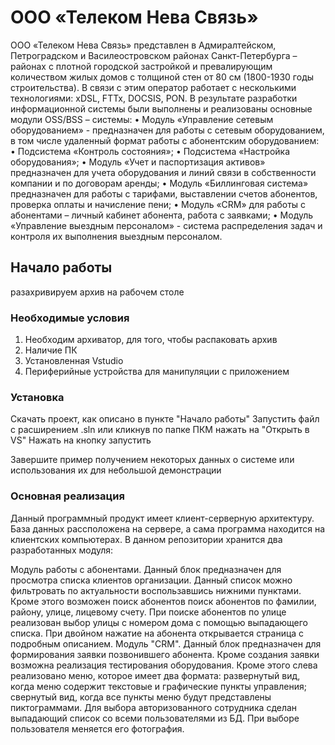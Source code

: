 # ООО «Телеком Нева Связь» 

ООО «Телеком Нева Связь» представлен в Адмиралтейском, Петроградском и Василеостровском районах Санкт-Петербурга – районах с плотной городской застройкой и превалирующим количеством жилых домов с толщиной стен от 80 см (1800-1930 годы строительства). 
В связи с этим оператор работает с несколькими технологиями: xDSL, FTTx, DOCSIS, PON. 
В результате разработки информационной системы были выполнены и реализованы  основные модули OSS/BSS – системы: 
•	Модуль «Управление сетевым оборудованием» - предназначен для работы с сетевым оборудованием, в том числе удаленный формат работы с абонентским оборудованием:
•	Подсистема «Контроль состояния»;
•	Подсистема «Настройка оборудования»; 
•	Модуль «Учет и паспортизация активов» предназначен для учета оборудования и линий связи в собственности компании и по договорам аренды; 
•	Модуль «Биллинговая система» предназначен для работы с тарифами, выставлении счетов абонентов, проверка оплаты и начисление пени;
•	Модуль «CRM» для работы с абонентами – личный кабинет абонента, работа с заявками;
•	Модуль «Управление выездным персоналом» - система распределения задач и контроля  их выполнения выездным персоналом. 


## Начало работы

разахривируем архив на рабочем столе
### Необходимые условия

1. Необходим архиватор, для того, чтобы распаковать архив
2. Наличие ПК
3. Установленная Vstudio
4. Периферийные устройства для манипуляции с приложением


### Установка

Скачать проект, как описано в пункте "Начало работы"
Запустить файл с расширением .sln или кликнув по папке ПКМ нажать на "Открыть в VS"
Нажать на кнопку запустить

Завершите пример получением некоторых данных о системе или использования их для небольшой демонстрации

### Основная реализация
Данный программный продукт имеет клиент-серверную архитектуру. База данных рассположена на сервере, а сама программа находится на клиентских компьютерах. В данном репозитории хранится два разработанных модуля:

Модуль работы с абонентами. Данный блок предназначен для просмотра списка клиентов организации. Данный список можно фильтровать по актуальности воспользавшись нижними пунктами. Кроме этого возможен поиск абонентов поиск абонентов по фамилии, району, улице, лицевому счету. При поиске абонентов по улице реализован выбор улицы с номером дома с помощью выпадающего списка. При двойном нажатие на абонента открывается страница с подробным описанием.
Модуль "CRM". Данный блок предназначен для формирования заявки позвонившего абонента. Кроме создания заявки возможна реализация тестирования оборудования. Кроме этого слева реализовано меню, которое имеет два формата:
развернутый вид, когда меню содержит текстовые и графические пункты управления;
свернутый вид, когда все пункты меню будут представлены пиктограммами.
Для выбора авторизованного сотрудника сделан выпадающий список со всеми пользователями из БД. При выборе пользователя меняется его фотография.